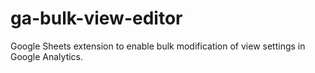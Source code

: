 # ga-bulk-view-editor
Google Sheets extension to enable bulk modification of view settings in Google Analytics.
